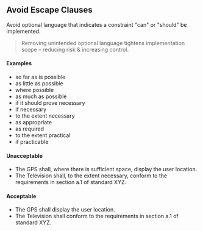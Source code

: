 ## Avoid Escape Clauses

Avoid optional language that indicates a constraint "can" or "should" be implemented.

> Removing unintended optional language tightens implementation scope – reducing risk & increasing control.

#### Examples
- so far as is possible
- as little as possible
- where possible
- as much as possible
- if it should prove necessary
- if necessary
- to the extent necessary
- as appropriate
- as required
- to the extent practical
- if practicable

#### Unacceptable
- The GPS shall, where there is sufficient space, display the user location.
- The Television shall, to the extent necessary, conform to the requirements in section a.1 of standard XYZ.

#### Acceptable
- The GPS shall display the user location.
- The Television shall conform to the requirements in section a.1 of standard XYZ.
